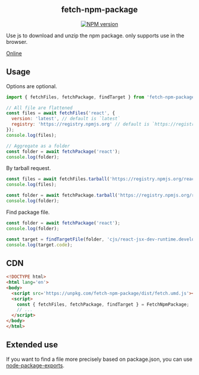 <div align='center'>
<h2>fetch-npm-package</h2>

[![NPM version](https://img.shields.io/npm/v/fetch-npm-package.svg?color=a1b858&label=)](https://www.npmjs.com/package/fetch-npm-package)

</div>

Use js to download and unzip the npm package. only supports use in the browser.

[Online](https://imtaotao.github.io/fetch-npm-package/)


## Usage

Options are optional.

```js
import { fetchFiles, fetchPackage, findTarget } from 'fetch-npm-package';

// All file are flattened
const files = await fetchFiles('react', {
  version: 'latest', // default is `latest`
  registry: 'https://registry.npmjs.org' // default is `https://registry.npmjs.org`
});
console.log(files);

// Aggregate as a folder
const folder = await fetchPackage('react');
console.log(folder);
```

By tarball request.

```js
const files = await fetchFiles.tarball('https://registry.npmjs.org/react/-/react-18.1.0.tgz');
console.log(files);

const folder = await fetchPackage.tarball('https://registry.npmjs.org/react/-/react-18.1.0.tgz');
console.log(folder);

```

Find package file.

```js
const folder = await fetchPackage('react');
console.log(folder);

const target = findTargetFile(folder, 'cjs/react-jsx-dev-runtime.development.js');
console.log(target.code);
```


## CDN

```html
<!DOCTYPE html>
<html lang='en'>
<body>
  <script src='https://unpkg.com/fetch-npm-package/dist/fetch.umd.js'></script>
  <script>
    const { fetchFiles, fetchPackage, findTarget } = FetchNpmPackage;
    // ...
  </script>
</body>
</html>
```


## Extended use

If you want to find a file more precisely based on package.json, you can use [node-package-exports](https://github.com/imtaotao/node-package-exports).